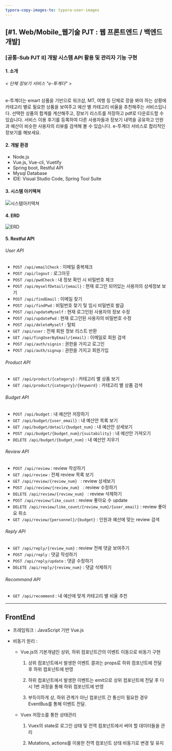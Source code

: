 ```yaml
---
typora-copy-images-to: typora-user-images
---
```


## [#1. Web/Mobile_웹기술 PJT : 웹 프론트엔드 / 백엔드 개발]

### [공통-Sub PJT II] 개발 시스템 API 활용 및 관리자 기능 구현

#### 1. 소개

###### < 단체 장보기 서비스  "e-투계더" >

e-투계더는 emart 상품을 기반으로 워크샵, MT, 여행 등 단체로 장을 봐야 하는 상황에 카테고리 별로 필요한 상품을 보여주고 예산 별 카테고리 비율을 추천해주는 서비스입니다. 선택한 상품의 합계를 계산해주고, 장보기 리스트를 저장하고 pdf로 다운로드할 수 있습니다. 서비스 이용 후기를 등록하여 다른 사용자들과 장보기 내역을 공유하고 인원과 예산이 비슷한 사용자의 리뷰를 검색해 볼 수 있습니다. e-투계더 서비스로 합리적인 장보기를 해보세요.



#### 2. 개발 환경

- Node.js
- Vue.js, Vue-cli, Vuetify
- Spring boot, Restful API
- Mysql Database
- IDE: Visual Studio Code, Spring Tool Suite



#### 3. 시스템 아키텍쳐

![시스템아키텍쳐](C:\Users\multicampus\Desktop\s02p13b109\typora-user-images\시스템아키텍쳐.png)

#### 4. ERD

![ERD](C:\Users\multicampus\Desktop\s02p13b109\typora-user-images\ERD.PNG)

#### 5. Restful API 

###### 	User API

- `POST /api/emailCheck` : 이메일 중복체크
- `POST /api/logout` : 로그아웃
- `POST /api/pwdCheck` : 내 정보 확인 시 비밀번호 체크
- `POST /api/myselfDetail/{email}` : 현재 로그인 되어있는 사용자의 상세정보 보기
- `POST /api/findEmail` : 이메일 찾기
- `POST /api/findPwd` : 비밀번호 찾기 및 임시 비밀번호 발급
- `POST /api/updateMyself` : 현재 로그인된 사용자의 정보 수정
- `POST /api/updatePwd` : 현재 로그인된 사용자의 비밀번호 수정
- `POST /api/deleteMyself` : 탈퇴
- `GET /api/user` : 전체 회원 정보 리스트 반환
- `GET /api/fingUserByEmail/{email}` : 이메일로 회원 검색
- `POST /api/auth/signin` : 권한을 가지고 로그인
- `POST /api/auth/signup` : 권한을 가지고 회원가입



###### 	Product API

- `GET /api/product/{category}` : 카테고리 별 상품 보기
- `GET /api/product/{category}/{keyword}` : 카테고리 별 상품 검색



###### Budget API

- `POST /api/budget` : 내 예산안 저장하기
- `GET /api/budget/{user_email}` : 내 예산안 목록 보기
- `GET /api/budget/detail/{budget_num}` : 내 예산안 상세보기
- `POST /api/budget/{budget_num}/{suitability}` : 내 예산안 가져오기
- `DELETE /api/budget/{budget_num}` : 내 예산안 지우기



###### Review API

- `POST /api/review` : review 작성하기
- `GET /api/review` : 전체 review 목록 보기
- `GET /api/review/{review_num} ` : review 상세보기
- `POST /api/review/{review_num} ` : review 수정하기
- `DELETE /api/review/{review_num} ` : review 삭제하기
- `POST /api/review/like_count` : review 좋아요 수 update
- `DELETE /api/review/like_count/{review_num}/{user_email}` : review 좋아요 취소
- `GET /api/review/{personnel}/{budget}` : 인원과 예산에 맞는 review 검색



###### Reply API

- `GET /api/reply/{review_num}` : review 전체 댓글 보여주기
- `POST /api/reply` : 댓글 작성하기
- `POST /api/reply/update` : 댓글 수정하기
- `DELETE /api/reply/{review_num}` : 댓글 삭제하기



###### Recommand API

- `GET /api/recommend` : 내 예산에 맞게 카테고리 별 비율 추천



------



## FrontEnd

- 프레임워크 : JavaScript 기반 Vue.js

- 비동기 원리 : 

  - Vue.js의 기본개념인 상위, 하위 컴포넌트간의 이벤트 이동으로 비동기 구현

    1.  상위 컴포넌트에서 발생한 이벤트 결과는 props로 하위 컴포넌트에 전달 후 하위 컴포넌트에 반영
    2.  하위 컴포넌트에서 발생한 이벤트는 emit으로 상위 컴포넌트에 전달 후 다시 1번 과정을 통해 하위 컴포넌트에 반영

    3.  부득이하게 상, 하위 관계가 아닌 컴포넌트 간 통신이 필요한 경우 EventBus를 통해 이벤트 전달.

  - Vuex 저장소를 통한 상태관리

    1. Vuex의 state로 로그인 상태 및 전역 컴포넌트에서 써야 할 데이터들을 관리

    2. Mutations, actions를 이용한 전역 컴포넌트 상태 비동기로 변경 및 유지

       


